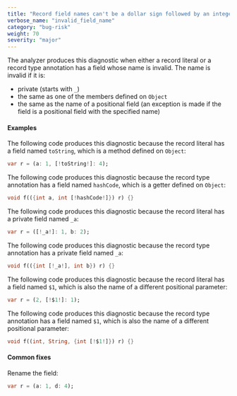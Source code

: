 ```yaml
---
title: "Record field names can't be a dollar sign followed by an integer when the integer is the index of a positional field.  Record field names can't be private.  Record field names can't be the same as a member from 'Object'"
verbose_name: "invalid_field_name"
category: "bug-risk"
weight: 70
severity: "major"
---
```

The analyzer produces this diagnostic when either a record literal or a
record type annotation has a field whose name is invalid. The name is
invalid if it is:
- private (starts with `_`)
- the same as one of the members defined on `Object`
- the same as the name of a positional field (an exception is made if the
  field is a positional field with the specified name)

#### Examples

The following code produces this diagnostic because the record literal has
a field named `toString`, which is a method defined on `Object`:

```dart
var r = (a: 1, [!toString!]: 4);
```

The following code produces this diagnostic because the record type
annotation has a field named `hashCode`, which is a getter defined on
`Object`:

```dart
void f(({int a, int [!hashCode!]}) r) {}
```

The following code produces this diagnostic because the record literal has
a private field named `_a`:

```dart
var r = ([!_a!]: 1, b: 2);
```

The following code produces this diagnostic because the record type
annotation has a private field named `_a`:

```dart
void f(({int [!_a!], int b}) r) {}
```

The following code produces this diagnostic because the record literal has
a field named `$1`, which is also the name of a different positional
parameter:

```dart
var r = (2, [!$1!]: 1);
```

The following code produces this diagnostic because the record type
annotation has a field named `$1`, which is also the name of a different
positional parameter:

```dart
void f((int, String, {int [!$1!]}) r) {}
```

#### Common fixes

Rename the field:

```dart
var r = (a: 1, d: 4);
```
